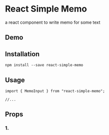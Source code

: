 # React Simple Memo
a react component to write memo for some text

## Demo


## Installation

```
npm install --save react-simple-memo
```

## Usage
```
import { MemoInput } from "react-simple-memo";

//...

```

## Props

### 1. 

